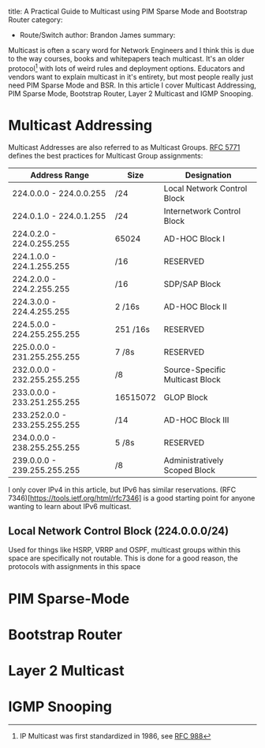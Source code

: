 title: A Practical Guide to Multicast using PIM Sparse Mode and Bootstrap Router
category:
- Route/Switch
author: Brandon James
summary: 

Multicast is often a scary word for Network Engineers and I think this is due to the way courses, books and whitepapers teach multicast. It's an older protocol[^1] with lots of weird rules and deployment options. Educators and vendors want to explain multicast in it's entirety, but most people really just need PIM Sparse Mode and BSR. In this article I cover Multicast Addressing, PIM Sparse Mode, Bootstrap Router, Layer 2 Multicast and IGMP Snooping. 


# Multicast Addressing

Multicast Addresses are also referred to as Multicast Groups. [RFC 5771](https://tools.ietf.org/html/rfc5771) defines the best practices for Multicast Group assignments: 


Address Range|Size|Designation|
---|---|---|
224.0.0.0 - 224.0.0.255|/24|Local Network Control Block|
224.0.1.0 - 224.0.1.255|/24|Internetwork Control Block|
224.0.2.0 - 224.0.255.255|65024|AD-HOC Block I
224.1.0.0 - 224.1.255.255|/16|RESERVED
224.2.0.0 - 224.2.255.255|/16|SDP/SAP Block
224.3.0.0 - 224.4.255.255|2 /16s|AD-HOC Block II
224.5.0.0 - 224.255.255.255|251 /16s|RESERVED
225.0.0.0 - 231.255.255.255|7 /8s|RESERVED
232.0.0.0 - 232.255.255.255|/8|Source-Specific Multicast Block
233.0.0.0 - 233.251.255.255|16515072|GLOP Block
233.252.0.0 - 233.255.255.255|/14|AD-HOC Block III
234.0.0.0 - 238.255.255.255|5 /8s|RESERVED
239.0.0.0 - 239.255.255.255|/8|Administratively Scoped Block

I only cover IPv4 in this article, but IPv6 has similar reservations. (RFC 7346)[https://tools.ietf.org/html/rfc7346] is a good starting point for anyone wanting to learn about IPv6 multicast.

## Local Network Control Block (224.0.0.0/24)

Used for things like HSRP, VRRP and OSPF, multicast groups within this space are specifically not routable. This is done for a good reason, the protocols with assignments in this space

# PIM Sparse-Mode

# Bootstrap Router

# Layer 2 Multicast

# IGMP Snooping



[^1]: IP Multicast was first standardized in 1986, see [RFC 988](https://tools.ietf.org/html/rfc988)